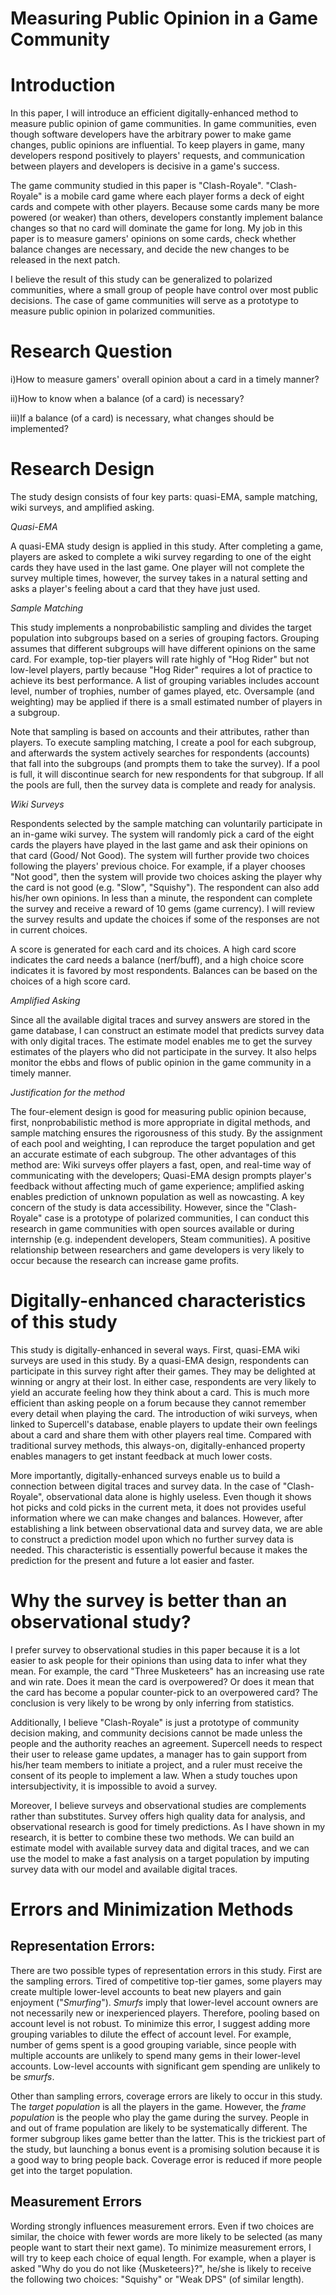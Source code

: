 Measuring Public Opinion in a Game Community
============================================

Introduction
============

In this paper, I will introduce an efficient digitally-enhanced method
to measure public opinion of game communities. In game communities, even
though software developers have the arbitrary power to make game
changes, public opinions are influential. To keep players in game, many
developers respond positively to players' requests, and communication
between players and developers is decisive in a game's success.

The game community studied in this paper is "Clash-Royale".
"Clash-Royale" is a mobile card game where each player forms a deck of
eight cards and compete with other players. Because some cards many be
more powered (or weaker) than others, developers constantly implement
balance changes so that no card will dominate the game for long. My job
in this paper is to measure gamers' opinions on some cards, check
whether balance changes are necessary, and decide the new changes to be
released in the next patch.

I believe the result of this study can be generalized to polarized
communities, where a small group of people have control over most public
decisions. The case of game communities will serve as a prototype to
measure public opinion in polarized communities.

Research Question
=================

i)How to measure gamers' overall opinion about a card in a timely
    manner?
    
ii)How to know when a balance (of a card) is necessary?

iii)If a balance (of a card) is necessary, what changes should be
    implemented?

Research Design
===============

The study design consists of four key parts: quasi-EMA, sample matching,
wiki surveys, and amplified asking.

*Quasi-EMA*

A quasi-EMA study design is applied in this study. After completing a
game, players are asked to complete a wiki survey regarding to one of
the eight cards they have used in the last game. One player will not
complete the survey multiple times, however, the survey takes in a
natural setting and asks a player's feeling about a card that they have
just used.

*Sample Matching*

This study implements a nonprobabilistic sampling and divides the target
population into subgroups based on a series of grouping factors.
Grouping assumes that different subgroups will have different opinions
on the same card. For example, top-tier players will rate highly of "Hog
Rider" but not low-level players, partly because "Hog Rider" requires a
lot of practice to achieve its best performance. A list of grouping
variables includes account level, number of trophies, number of games
played, etc. Oversample (and weighting) may be applied if there is a
small estimated number of players in a subgroup.

Note that sampling is based on accounts and their attributes, rather
than players. To execute sampling matching, I create a pool for each
subgroup, and afterwards the system actively searches for respondents
(accounts) that fall into the subgroups (and prompts them to take the
survey). If a pool is full, it will discontinue search for new
respondents for that subgroup. If all the pools are full, then the
survey data is complete and ready for analysis.

*Wiki Surveys*

Respondents selected by the sample matching can voluntarily participate
in an in-game wiki survey. The system will randomly pick a card of the
eight cards the players have played in the last game and ask their
opinions on that card (Good/ Not Good). The system will further provide
two choices following the players' previous choice. For example, if a
player chooses "Not good", then the system will provide two choices
asking the player why the card is not good (e.g. "Slow", "Squishy"). The
respondent can also add his/her own opinions. In less than a minute, the
respondent can complete the survey and receive a reward of 10 gems (game
currency). I will review the survey results and update the choices if
some of the responses are not in current choices.

A score is generated for each card and its choices. A high card score
indicates the card needs a balance (nerf/buff), and a high choice score
indicates it is favored by most respondents. Balances can be based on
the choices of a high score card.

*Amplified Asking*

Since all the available digital traces and survey answers are stored in
the game database, I can construct an estimate model that predicts
survey data with only digital traces. The estimate model enables me to
get the survey estimates of the players who did not participate in the
survey. It also helps monitor the ebbs and flows of public opinion in
the game community in a timely manner.

*Justification for the method*

The four-element design is good for measuring public opinion because,
first, nonprobabilistic method is more appropriate in digital methods,
and sample matching ensures the rigorousness of this study. By the
assignment of each pool and weighting, I can reproduce the target
population and get an accurate estimate of each subgroup. The other
advantages of this method are: Wiki surveys offer players a fast, open,
and real-time way of communicating with the developers; Quasi-EMA design
prompts player's feedback without affecting much of game experience;
amplified asking enables prediction of unknown population as well as
nowcasting. A key concern of the study is data accessibility. However,
since the "Clash-Royale" case is a prototype of polarized communities, I
can conduct this research in game communities with open sources
available or during internship (e.g. independent developers, Steam
communities). A positive relationship between researchers and game
developers is very likely to occur because the research can increase
game profits.

Digitally-enhanced characteristics of this study
================================================

This study is digitally-enhanced in several ways. First, quasi-EMA wiki
surveys are used in this study. By a quasi-EMA design, respondents can
participate in this survey right after their games. They may be
delighted at winning or angry at their lost. In either case, respondents
are very likely to yield an accurate feeling how they think about a
card. This is much more efficient than asking people on a forum because
they cannot remember every detail when playing the card. The
introduction of wiki surveys, when linked to Supercell's database,
enable players to update their own feelings about a card and share them
with other players real time. Compared with traditional survey methods,
this always-on, digitally-enhanced property enables managers to get
instant feedback at much lower costs.

More importantly, digitally-enhanced surveys enable us to build a
connection between digital traces and survey data. In the case of
"Clash-Royale", observational data alone is highly useless. Even though
it shows hot picks and cold picks in the current meta, it does not
provides useful information where we can make changes and balances.
However, after establishing a link between observational data and survey
data, we are able to construct a prediction model upon which no further
survey data is needed. This characteristic is essentially powerful
because it makes the prediction for the present and future a lot easier
and faster.

Why the survey is better than an observational study?
=====================================================

I prefer survey to observational studies in this paper because it is a
lot easier to ask people for their opinions than using data to infer
what they mean. For example, the card "Three Musketeers" has an
increasing use rate and win rate. Does it mean the card is overpowered?
Or does it mean that the card has become a popular counter-pick to an
overpowered card? The conclusion is very likely to be wrong by only
inferring from statistics.

Additionally, I believe "Clash-Royale" is just a prototype of community
decision making, and community decisions cannot be made unless the
people and the authority reaches an agreement. Supercell needs to
respect their user to release game updates, a manager has to gain
support from his/her team members to initiate a project, and a ruler
must receive the consent of its people to implement a law. When a study
touches upon intersubjectivity, it is impossible to avoid a survey.

Moreover, I believe surveys and observational studies are complements
rather than substitutes. Survey offers high quality data for analysis,
and observational research is good for timely predictions. As I have
shown in my research, it is better to combine these two methods. We can
build an estimate model with available survey data and digital traces,
and we can use the model to make a fast analysis on a target population
by imputing survey data with our model and available digital traces.

Errors and Minimization Methods
===============================

Representation Errors:
----------------------

There are two possible types of representation errors in this study.
First are the sampling errors. Tired of competitive top-tier games, some
players may create multiple lower-level accounts to beat new players and
gain enjoyment ("*Smurfing*"). *Smurfs* imply that lower-level account
owners are not necessarily new or inexperienced players. Therefore,
pooling based on account level is not robust. To minimize this error, I
suggest adding more grouping variables to dilute the effect of account
level. For example, number of gems spent is a good grouping variable,
since people with multiple accounts are unlikely to spend many gems in
their lower-level accounts. Low-level accounts with significant gem
spending are unlikely to be *smurfs*.

Other than sampling errors, coverage errors are likely to occur in this
study. The *target population* is all the players in the game. However,
the *frame population* is the people who play the game during the
survey. People in and out of frame population are likely to be
systematically different. The former subgroup likes game better than the
latter. This is the trickiest part of the study, but launching a bonus
event is a promising solution because it is a good way to bring people
back. Coverage error is reduced if more people get into the target
population.

Measurement Errors
------------------

Wording strongly influences measurement errors. Even if two choices are
similar, the choice with fewer words are more likely to be selected (as
many people want to start their next game). To minimize measurement
errors, I will try to keep each choice of equal length. For example,
when a player is asked "Why do you do not like {Musketeers}?", he/she is
likely to receive the following two choices: "Squishy" or "Weak DPS" (of
similar length).
